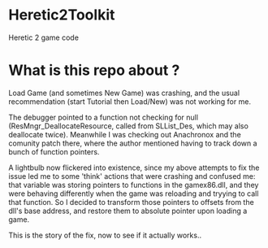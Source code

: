 # Heretic2Toolkit
Heretic 2 game code

# What is this repo about ?
Load Game (and sometimes New Game) was crashing, and the usual recommendation (start Tutorial then Load/New) was not working for me.

The debugger pointed to a function not checking for null (ResMngr_DeallocateResource, called from SLList_Des, which may also deallocate twice). Meanwhile I was checking out Anachronox and the comunity patch there, where the author mentioned having to track down a bunch of function pointers.

A lightbulb now flickered into existence, since my above attempts to fix the issue led me to some 'think' actions that were crashing and confused me: that variable was storing pointers to functions in the gamex86.dll, and they were behaving differently when the game was reloading and tryying to call that function. So I decided to transform those pointers to offsets from the dll's base address, and restore them to absolute pointer upon loading a game.

This is the story of the fix, now to see if it actually works..